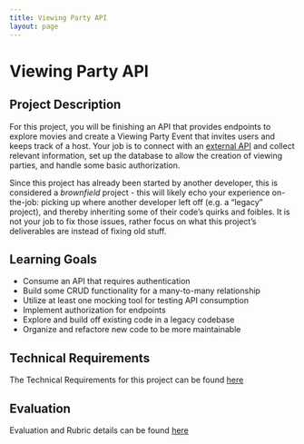 ```yaml
---
title: Viewing Party API
layout: page
---
```


# Viewing Party API

## Project Description

For this project, you will be finishing an API that provides endpoints to explore movies and create a Viewing Party Event that invites users and keeps track of a host. Your job is to connect with an [external API](https://developers.themoviedb.org/3/getting-started/introduction) and collect relevant information, set up the database to allow the creation of viewing parties, and handle some basic authorization.

Since this project has already been started by another developer, this is considered a *brownfield* project - this will likely echo your experience on-the-job: picking up where another developer left off (e.g. a “legacy” project), and thereby inheriting some of their code’s quirks and foibles. It is not your job to fix those issues, rather focus on what this project’s deliverables are instead of fixing old stuff.


## Learning Goals

* Consume an API that requires authentication
* Build some CRUD functionality for a many-to-many relationship
* Utilize at least one mocking tool for testing API consumption
* Implement authorization for endpoints
* Explore and build off existing code in a legacy codebase
* Organize and refactore new code to be more maintainable

## Technical Requirements

The Technical Requirements for this project can be found [here](./requirements)

## Evaluation

Evaluation and Rubric details can be found [here](./evaluation)
